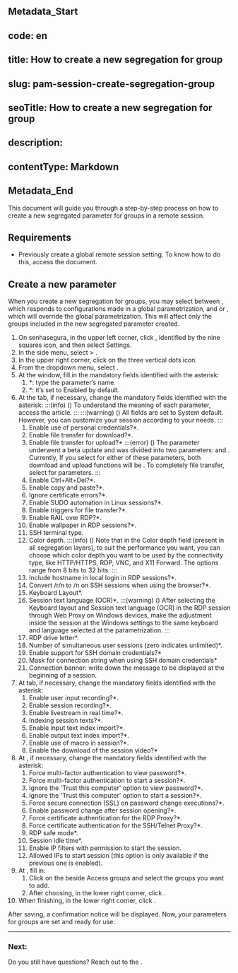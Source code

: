 ## Metadata_Start 
## code: en
## title: How to create a new segregation for group 
## slug: pam-session-create-segregation-group 
## seoTitle: How to create a new segregation for group 
## description:  
## contentType: Markdown 
## Metadata_End
This document will guide you through a step-by-step process on how to create a new segregated parameter for groups in a remote session.

## Requirements

* Previously create a global remote session setting. To know how to do this, access the  document.

## Create a new parameter

When you create a new segregation for groups, you may select between , which responds to configurations made in a global parametrization, and  or , which will override the global parametrization. This will affect only the groups included in the new segregated parameter created.

1. On senhasegura, in the upper left corner, click , identified by the nine squares icon, and then select Settings.
2. In the side menu, select  >  .
3. In the upper right corner, click on the three vertical dots icon.
4. From the dropdown menu, select .
5. At the  window, fill in the mandatory fields identified with the asterisk:
    1. *: type the parameter’s name.
    2. *: it’s set to Enabled by default.
6. At the  tab, if necessary, change the mandatory fields identified with the asterisk:
    :::(info) ()
    To understand the meaning of each parameter, access the  article.
    :::
    :::(warning) ()
    All fields are set to System default. However, you can customize your session according to your needs.
    :::
    1. Enable use of personal credentials?*.
    2. Enable file transfer for download?*.
    3. Enable file transfer for upload?*
        :::(error) ()
        The  parameter underwent a beta update and was divided into two parameters:  and . Currently, If you select  for either of these parameters, both download and upload functions will be . To completely  file transfer, select  for  parameters.
        :::
    4. Enable Ctrl+Alt+Del?*.
    5. Enable copy and paste?*.
    6. Ignore certificate errors?*.
    7. Enable SUDO automation in Linux sessions?*.
    8. Enable triggers for file transfer?*.
    9. Enable RAIL over RDP?*.
    10. Enable wallpaper in RDP sessions?*.
    11. SSH terminal type.
    12. Color depth.
        :::(info) ()
        Note that in the Color depth field (present in all segregation layers), to suit the performance you want, you can choose which color depth you want to be used by the connectivity type, like HTTP/HTTPS, RDP, VNC, and X11 Forward. The options range from 8 bits to 32 bits.
        :::
    15. Include hostname in local login in RDP sessions?*.
    16. Convert /r/n to /n on SSH sessions when using the browser?*.
    17. Keyboard Layout*.
    18. Session text language (OCR)*.
        :::(warning) ()
        After selecting the Keyboard layout and Session text language (OCR) in the RDP session through Web Proxy on Windows devices, make the adjustment inside the session at the Windows settings to the same keyboard and language selected at the parametrization.
        :::
    22. RDP drive letter*.
    23. Number of simultaneous user sessions (zero indicates unlimited)*.
    24. Enable support for SSH domain credentials?*
    25. Mask for connection string when using SSH domain credentials*
    26. Connection banner: write down the message to be displayed at the beginning of a session.
13. At  tab, if necessary, change the mandatory fields identified with the asterisk:
    1. Enable user input recording?*.
    2. Enable session recording?*.
    3. Enable livestream in real time?*.
    4. Indexing session texts?*.
    5. Enable input text index import?*.
    6. Enable output text index import?*.
    7. Enable use of macro in session?*.
    8. Enable the download of the session video?*
14. At , if necessary, change the mandatory fields identified with the asterisk:
    1. Force multi-factor authentication to view password?*.
    2. Force multi-factor authentication to start a session?*.
    3. Ignore the 'Trust this computer' option to view password?*.
    4. Ignore the 'Trust this computer' option to start a session?*.
    5. Force secure connection (SSL) on password change executions?*.
    6. Enable password change after session opening?*.
    7. Force certificate authentication for the RDP Proxy?*.
    8. Force certificate authentication for the SSH/Telnet Proxy?*.
    9. RDP safe mode*.
    10. Session idle time*.
    11. Enable IP filters with permission to start the session.
    12. Allowed IPs to start session (this option is only available if the previous one is enabled).
15. At , fill in:
    1. Click on the  beside Access groups and select the groups you want to add.
    2. After choosing, in the lower right corner, click .
16. When finishing, in the lower right corner, click .

After saving, a confirmation notice will be displayed. Now, your parameters for groups are set and ready for use.

***
### Next:




Do you still have questions? Reach out to the .